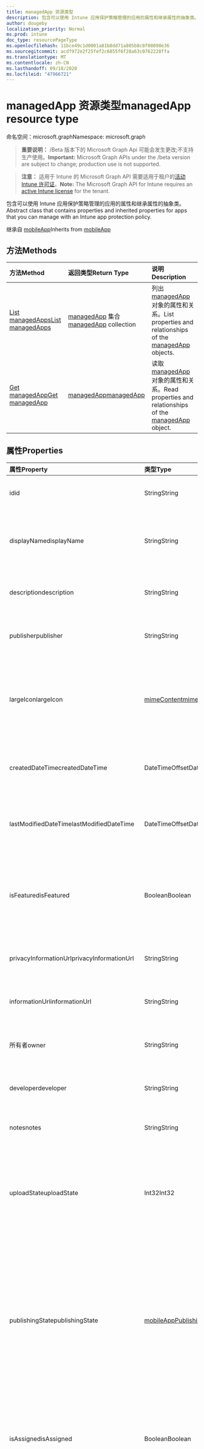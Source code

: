 ```yaml
---
title: managedApp 资源类型
description: 包含可以使用 Intune 应用保护策略管理的应用的属性和继承属性的抽象类。
author: dougeby
localization_priority: Normal
ms.prod: intune
doc_type: resourcePageType
ms.openlocfilehash: 11bce49c1d0001a81b8dd71a805b8c8f08090e36
ms.sourcegitcommit: acdf972e2f25fef2c6855f6f28a63c0762228ffa
ms.translationtype: MT
ms.contentlocale: zh-CN
ms.lasthandoff: 09/18/2020
ms.locfileid: "47966721"
---
```

# <a name="managedapp-resource-type"></a><span data-ttu-id="77d9c-103">managedApp 资源类型</span><span class="sxs-lookup"><span data-stu-id="77d9c-103">managedApp resource type</span></span>

<span data-ttu-id="77d9c-104">命名空间：microsoft.graph</span><span class="sxs-lookup"><span data-stu-id="77d9c-104">Namespace: microsoft.graph</span></span>

> <span data-ttu-id="77d9c-105">**重要说明：** /Beta 版本下的 Microsoft Graph Api 可能会发生更改;不支持生产使用。</span><span class="sxs-lookup"><span data-stu-id="77d9c-105">**Important:** Microsoft Graph APIs under the /beta version are subject to change; production use is not supported.</span></span>

> <span data-ttu-id="77d9c-106">**注意：** 适用于 Intune 的 Microsoft Graph API 需要适用于租户的[活动 Intune 许可证](https://go.microsoft.com/fwlink/?linkid=839381)。</span><span class="sxs-lookup"><span data-stu-id="77d9c-106">**Note:** The Microsoft Graph API for Intune requires an [active Intune license](https://go.microsoft.com/fwlink/?linkid=839381) for the tenant.</span></span>

<span data-ttu-id="77d9c-107">包含可以使用 Intune 应用保护策略管理的应用的属性和继承属性的抽象类。</span><span class="sxs-lookup"><span data-stu-id="77d9c-107">Abstract class that contains properties and inherited properties for apps that you can manage with an Intune app protection policy.</span></span>


<span data-ttu-id="77d9c-108">继承自 [mobileApp](../resources/intune-shared-mobileapp.md)</span><span class="sxs-lookup"><span data-stu-id="77d9c-108">Inherits from [mobileApp](../resources/intune-shared-mobileapp.md)</span></span>

## <a name="methods"></a><span data-ttu-id="77d9c-109">方法</span><span class="sxs-lookup"><span data-stu-id="77d9c-109">Methods</span></span>
|<span data-ttu-id="77d9c-110">方法</span><span class="sxs-lookup"><span data-stu-id="77d9c-110">Method</span></span>|<span data-ttu-id="77d9c-111">返回类型</span><span class="sxs-lookup"><span data-stu-id="77d9c-111">Return Type</span></span>|<span data-ttu-id="77d9c-112">说明</span><span class="sxs-lookup"><span data-stu-id="77d9c-112">Description</span></span>|
|:---|:---|:---|
|[<span data-ttu-id="77d9c-113">List managedApps</span><span class="sxs-lookup"><span data-stu-id="77d9c-113">List managedApps</span></span>](../api/intune-apps-managedapp-list.md)|<span data-ttu-id="77d9c-114">[managedApp](../resources/intune-apps-managedapp.md) 集合</span><span class="sxs-lookup"><span data-stu-id="77d9c-114">[managedApp](../resources/intune-apps-managedapp.md) collection</span></span>|<span data-ttu-id="77d9c-115">列出 [managedApp](../resources/intune-apps-managedapp.md) 对象的属性和关系。</span><span class="sxs-lookup"><span data-stu-id="77d9c-115">List properties and relationships of the [managedApp](../resources/intune-apps-managedapp.md) objects.</span></span>|
|[<span data-ttu-id="77d9c-116">Get managedApp</span><span class="sxs-lookup"><span data-stu-id="77d9c-116">Get managedApp</span></span>](../api/intune-apps-managedapp-get.md)|[<span data-ttu-id="77d9c-117">managedApp</span><span class="sxs-lookup"><span data-stu-id="77d9c-117">managedApp</span></span>](../resources/intune-apps-managedapp.md)|<span data-ttu-id="77d9c-118">读取 [managedApp](../resources/intune-apps-managedapp.md) 对象的属性和关系。</span><span class="sxs-lookup"><span data-stu-id="77d9c-118">Read properties and relationships of the [managedApp](../resources/intune-apps-managedapp.md) object.</span></span>|

## <a name="properties"></a><span data-ttu-id="77d9c-119">属性</span><span class="sxs-lookup"><span data-stu-id="77d9c-119">Properties</span></span>
|<span data-ttu-id="77d9c-120">属性</span><span class="sxs-lookup"><span data-stu-id="77d9c-120">Property</span></span>|<span data-ttu-id="77d9c-121">类型</span><span class="sxs-lookup"><span data-stu-id="77d9c-121">Type</span></span>|<span data-ttu-id="77d9c-122">说明</span><span class="sxs-lookup"><span data-stu-id="77d9c-122">Description</span></span>|
|:---|:---|:---|
|<span data-ttu-id="77d9c-123">id</span><span class="sxs-lookup"><span data-stu-id="77d9c-123">id</span></span>|<span data-ttu-id="77d9c-124">String</span><span class="sxs-lookup"><span data-stu-id="77d9c-124">String</span></span>|<span data-ttu-id="77d9c-125">实体的键。</span><span class="sxs-lookup"><span data-stu-id="77d9c-125">Key of the entity.</span></span> <span data-ttu-id="77d9c-126">继承自 [mobileApp](../resources/intune-shared-mobileapp.md)</span><span class="sxs-lookup"><span data-stu-id="77d9c-126">Inherited from [mobileApp](../resources/intune-shared-mobileapp.md)</span></span>|
|<span data-ttu-id="77d9c-127">displayName</span><span class="sxs-lookup"><span data-stu-id="77d9c-127">displayName</span></span>|<span data-ttu-id="77d9c-128">String</span><span class="sxs-lookup"><span data-stu-id="77d9c-128">String</span></span>|<span data-ttu-id="77d9c-129">管理员提供或导入的应用标题。</span><span class="sxs-lookup"><span data-stu-id="77d9c-129">The admin provided or imported title of the app.</span></span> <span data-ttu-id="77d9c-130">继承自 [mobileApp](../resources/intune-shared-mobileapp.md)</span><span class="sxs-lookup"><span data-stu-id="77d9c-130">Inherited from [mobileApp](../resources/intune-shared-mobileapp.md)</span></span>|
|<span data-ttu-id="77d9c-131">description</span><span class="sxs-lookup"><span data-stu-id="77d9c-131">description</span></span>|<span data-ttu-id="77d9c-132">String</span><span class="sxs-lookup"><span data-stu-id="77d9c-132">String</span></span>|<span data-ttu-id="77d9c-133">应用的说明。</span><span class="sxs-lookup"><span data-stu-id="77d9c-133">The description of the app.</span></span> <span data-ttu-id="77d9c-134">继承自 [mobileApp](../resources/intune-shared-mobileapp.md)</span><span class="sxs-lookup"><span data-stu-id="77d9c-134">Inherited from [mobileApp](../resources/intune-shared-mobileapp.md)</span></span>|
|<span data-ttu-id="77d9c-135">publisher</span><span class="sxs-lookup"><span data-stu-id="77d9c-135">publisher</span></span>|<span data-ttu-id="77d9c-136">String</span><span class="sxs-lookup"><span data-stu-id="77d9c-136">String</span></span>|<span data-ttu-id="77d9c-137">应用的发布者。</span><span class="sxs-lookup"><span data-stu-id="77d9c-137">The publisher of the app.</span></span> <span data-ttu-id="77d9c-138">继承自 [mobileApp](../resources/intune-shared-mobileapp.md)</span><span class="sxs-lookup"><span data-stu-id="77d9c-138">Inherited from [mobileApp](../resources/intune-shared-mobileapp.md)</span></span>|
|<span data-ttu-id="77d9c-139">largeIcon</span><span class="sxs-lookup"><span data-stu-id="77d9c-139">largeIcon</span></span>|[<span data-ttu-id="77d9c-140">mimeContent</span><span class="sxs-lookup"><span data-stu-id="77d9c-140">mimeContent</span></span>](../resources/intune-shared-mimecontent.md)|<span data-ttu-id="77d9c-141">要显示在应用详细信息中并用于图标上传的大图标。</span><span class="sxs-lookup"><span data-stu-id="77d9c-141">The large icon, to be displayed in the app details and used for upload of the icon.</span></span> <span data-ttu-id="77d9c-142">继承自 [mobileApp](../resources/intune-shared-mobileapp.md)</span><span class="sxs-lookup"><span data-stu-id="77d9c-142">Inherited from [mobileApp](../resources/intune-shared-mobileapp.md)</span></span>|
|<span data-ttu-id="77d9c-143">createdDateTime</span><span class="sxs-lookup"><span data-stu-id="77d9c-143">createdDateTime</span></span>|<span data-ttu-id="77d9c-144">DateTimeOffset</span><span class="sxs-lookup"><span data-stu-id="77d9c-144">DateTimeOffset</span></span>|<span data-ttu-id="77d9c-145">创建应用的日期和时间。</span><span class="sxs-lookup"><span data-stu-id="77d9c-145">The date and time the app was created.</span></span> <span data-ttu-id="77d9c-146">继承自 [mobileApp](../resources/intune-shared-mobileapp.md)</span><span class="sxs-lookup"><span data-stu-id="77d9c-146">Inherited from [mobileApp](../resources/intune-shared-mobileapp.md)</span></span>|
|<span data-ttu-id="77d9c-147">lastModifiedDateTime</span><span class="sxs-lookup"><span data-stu-id="77d9c-147">lastModifiedDateTime</span></span>|<span data-ttu-id="77d9c-148">DateTimeOffset</span><span class="sxs-lookup"><span data-stu-id="77d9c-148">DateTimeOffset</span></span>|<span data-ttu-id="77d9c-149">上次修改应用的日期和时间。</span><span class="sxs-lookup"><span data-stu-id="77d9c-149">The date and time the app was last modified.</span></span> <span data-ttu-id="77d9c-150">继承自 [mobileApp](../resources/intune-shared-mobileapp.md)</span><span class="sxs-lookup"><span data-stu-id="77d9c-150">Inherited from [mobileApp](../resources/intune-shared-mobileapp.md)</span></span>|
|<span data-ttu-id="77d9c-151">isFeatured</span><span class="sxs-lookup"><span data-stu-id="77d9c-151">isFeatured</span></span>|<span data-ttu-id="77d9c-152">Boolean</span><span class="sxs-lookup"><span data-stu-id="77d9c-152">Boolean</span></span>|<span data-ttu-id="77d9c-153">指示应用是否被管理员标记为特色的值。继承自 [mobileApp](../resources/intune-shared-mobileapp.md)</span><span class="sxs-lookup"><span data-stu-id="77d9c-153">The value indicating whether the app is marked as featured by the admin. Inherited from [mobileApp](../resources/intune-shared-mobileapp.md)</span></span>|
|<span data-ttu-id="77d9c-154">privacyInformationUrl</span><span class="sxs-lookup"><span data-stu-id="77d9c-154">privacyInformationUrl</span></span>|<span data-ttu-id="77d9c-155">String</span><span class="sxs-lookup"><span data-stu-id="77d9c-155">String</span></span>|<span data-ttu-id="77d9c-156">隐私声明 URL。</span><span class="sxs-lookup"><span data-stu-id="77d9c-156">The privacy statement Url.</span></span> <span data-ttu-id="77d9c-157">继承自 [mobileApp](../resources/intune-shared-mobileapp.md)</span><span class="sxs-lookup"><span data-stu-id="77d9c-157">Inherited from [mobileApp](../resources/intune-shared-mobileapp.md)</span></span>|
|<span data-ttu-id="77d9c-158">informationUrl</span><span class="sxs-lookup"><span data-stu-id="77d9c-158">informationUrl</span></span>|<span data-ttu-id="77d9c-159">String</span><span class="sxs-lookup"><span data-stu-id="77d9c-159">String</span></span>|<span data-ttu-id="77d9c-160">详细信息 URL。</span><span class="sxs-lookup"><span data-stu-id="77d9c-160">The more information Url.</span></span> <span data-ttu-id="77d9c-161">继承自 [mobileApp](../resources/intune-shared-mobileapp.md)</span><span class="sxs-lookup"><span data-stu-id="77d9c-161">Inherited from [mobileApp](../resources/intune-shared-mobileapp.md)</span></span>|
|<span data-ttu-id="77d9c-162">所有者</span><span class="sxs-lookup"><span data-stu-id="77d9c-162">owner</span></span>|<span data-ttu-id="77d9c-163">String</span><span class="sxs-lookup"><span data-stu-id="77d9c-163">String</span></span>|<span data-ttu-id="77d9c-164">应用的所有者。</span><span class="sxs-lookup"><span data-stu-id="77d9c-164">The owner of the app.</span></span> <span data-ttu-id="77d9c-165">继承自 [mobileApp](../resources/intune-shared-mobileapp.md)</span><span class="sxs-lookup"><span data-stu-id="77d9c-165">Inherited from [mobileApp](../resources/intune-shared-mobileapp.md)</span></span>|
|<span data-ttu-id="77d9c-166">developer</span><span class="sxs-lookup"><span data-stu-id="77d9c-166">developer</span></span>|<span data-ttu-id="77d9c-167">String</span><span class="sxs-lookup"><span data-stu-id="77d9c-167">String</span></span>|<span data-ttu-id="77d9c-168">应用的开发者。</span><span class="sxs-lookup"><span data-stu-id="77d9c-168">The developer of the app.</span></span> <span data-ttu-id="77d9c-169">继承自 [mobileApp](../resources/intune-shared-mobileapp.md)</span><span class="sxs-lookup"><span data-stu-id="77d9c-169">Inherited from [mobileApp](../resources/intune-shared-mobileapp.md)</span></span>|
|<span data-ttu-id="77d9c-170">notes</span><span class="sxs-lookup"><span data-stu-id="77d9c-170">notes</span></span>|<span data-ttu-id="77d9c-171">String</span><span class="sxs-lookup"><span data-stu-id="77d9c-171">String</span></span>|<span data-ttu-id="77d9c-172">应用的备注。</span><span class="sxs-lookup"><span data-stu-id="77d9c-172">Notes for the app.</span></span> <span data-ttu-id="77d9c-173">继承自 [mobileApp](../resources/intune-shared-mobileapp.md)</span><span class="sxs-lookup"><span data-stu-id="77d9c-173">Inherited from [mobileApp](../resources/intune-shared-mobileapp.md)</span></span>|
|<span data-ttu-id="77d9c-174">uploadState</span><span class="sxs-lookup"><span data-stu-id="77d9c-174">uploadState</span></span>|<span data-ttu-id="77d9c-175">Int32</span><span class="sxs-lookup"><span data-stu-id="77d9c-175">Int32</span></span>|<span data-ttu-id="77d9c-176">上载状态。</span><span class="sxs-lookup"><span data-stu-id="77d9c-176">The upload state.</span></span> <span data-ttu-id="77d9c-177">可能的值包括： 0- `Not Ready` 、1- `Ready` 、2- `Processing` 。</span><span class="sxs-lookup"><span data-stu-id="77d9c-177">Possible values are: 0 - `Not Ready`, 1 - `Ready`, 2 - `Processing`.</span></span> <span data-ttu-id="77d9c-178">继承自 [mobileApp](../resources/intune-shared-mobileapp.md)</span><span class="sxs-lookup"><span data-stu-id="77d9c-178">Inherited from [mobileApp](../resources/intune-shared-mobileapp.md)</span></span>|
|<span data-ttu-id="77d9c-179">publishingState</span><span class="sxs-lookup"><span data-stu-id="77d9c-179">publishingState</span></span>|[<span data-ttu-id="77d9c-180">mobileAppPublishingState</span><span class="sxs-lookup"><span data-stu-id="77d9c-180">mobileAppPublishingState</span></span>](../resources/intune-apps-mobileapppublishingstate.md)|<span data-ttu-id="77d9c-181">应用的发布状态。</span><span class="sxs-lookup"><span data-stu-id="77d9c-181">The publishing state for the app.</span></span> <span data-ttu-id="77d9c-182">除非应用已发布，否则无法分配应用。</span><span class="sxs-lookup"><span data-stu-id="77d9c-182">The app cannot be assigned unless the app is published.</span></span> <span data-ttu-id="77d9c-183">继承自 [mobileApp](../resources/intune-shared-mobileapp.md)。</span><span class="sxs-lookup"><span data-stu-id="77d9c-183">Inherited from [mobileApp](../resources/intune-shared-mobileapp.md).</span></span> <span data-ttu-id="77d9c-184">可取值为：`notPublished`、`processing`、`published`。</span><span class="sxs-lookup"><span data-stu-id="77d9c-184">Possible values are: `notPublished`, `processing`, `published`.</span></span>|
|<span data-ttu-id="77d9c-185">isAssigned</span><span class="sxs-lookup"><span data-stu-id="77d9c-185">isAssigned</span></span>|<span data-ttu-id="77d9c-186">Boolean</span><span class="sxs-lookup"><span data-stu-id="77d9c-186">Boolean</span></span>|<span data-ttu-id="77d9c-187">指示是否至少向一个组分配了应用程序的值。</span><span class="sxs-lookup"><span data-stu-id="77d9c-187">The value indicating whether the app is assigned to at least one group.</span></span> <span data-ttu-id="77d9c-188">继承自 [mobileApp](../resources/intune-shared-mobileapp.md)</span><span class="sxs-lookup"><span data-stu-id="77d9c-188">Inherited from [mobileApp](../resources/intune-shared-mobileapp.md)</span></span>|
|<span data-ttu-id="77d9c-189">roleScopeTagIds</span><span class="sxs-lookup"><span data-stu-id="77d9c-189">roleScopeTagIds</span></span>|<span data-ttu-id="77d9c-190">String collection</span><span class="sxs-lookup"><span data-stu-id="77d9c-190">String collection</span></span>|<span data-ttu-id="77d9c-191">此移动应用的作用域标记 id 列表。</span><span class="sxs-lookup"><span data-stu-id="77d9c-191">List of scope tag ids for this mobile app.</span></span> <span data-ttu-id="77d9c-192">继承自 [mobileApp](../resources/intune-shared-mobileapp.md)</span><span class="sxs-lookup"><span data-stu-id="77d9c-192">Inherited from [mobileApp](../resources/intune-shared-mobileapp.md)</span></span>|
|<span data-ttu-id="77d9c-193">dependentAppCount</span><span class="sxs-lookup"><span data-stu-id="77d9c-193">dependentAppCount</span></span>|<span data-ttu-id="77d9c-194">Int32</span><span class="sxs-lookup"><span data-stu-id="77d9c-194">Int32</span></span>|<span data-ttu-id="77d9c-195">子应用程序的依赖项总数。</span><span class="sxs-lookup"><span data-stu-id="77d9c-195">The total number of dependencies the child app has.</span></span> <span data-ttu-id="77d9c-196">继承自 [mobileApp](../resources/intune-shared-mobileapp.md)</span><span class="sxs-lookup"><span data-stu-id="77d9c-196">Inherited from [mobileApp](../resources/intune-shared-mobileapp.md)</span></span>|
|<span data-ttu-id="77d9c-197">supersedingAppCount</span><span class="sxs-lookup"><span data-stu-id="77d9c-197">supersedingAppCount</span></span>|<span data-ttu-id="77d9c-198">Int32</span><span class="sxs-lookup"><span data-stu-id="77d9c-198">Int32</span></span>|<span data-ttu-id="77d9c-199">此应用程序直接或间接取代的应用程序总数量。</span><span class="sxs-lookup"><span data-stu-id="77d9c-199">The total number of apps this app directly or indirectly supersedes.</span></span> <span data-ttu-id="77d9c-200">继承自 [mobileApp](../resources/intune-shared-mobileapp.md)</span><span class="sxs-lookup"><span data-stu-id="77d9c-200">Inherited from [mobileApp](../resources/intune-shared-mobileapp.md)</span></span>|
|<span data-ttu-id="77d9c-201">supersededAppCount</span><span class="sxs-lookup"><span data-stu-id="77d9c-201">supersededAppCount</span></span>|<span data-ttu-id="77d9c-202">Int32</span><span class="sxs-lookup"><span data-stu-id="77d9c-202">Int32</span></span>|<span data-ttu-id="77d9c-203">此应用程序直接或间接取代的应用程序总数量。</span><span class="sxs-lookup"><span data-stu-id="77d9c-203">The total number of apps this app is directly or indirectly superseded by.</span></span> <span data-ttu-id="77d9c-204">继承自 [mobileApp](../resources/intune-shared-mobileapp.md)</span><span class="sxs-lookup"><span data-stu-id="77d9c-204">Inherited from [mobileApp](../resources/intune-shared-mobileapp.md)</span></span>|
|<span data-ttu-id="77d9c-205">appAvailability</span><span class="sxs-lookup"><span data-stu-id="77d9c-205">appAvailability</span></span>|[<span data-ttu-id="77d9c-206">managedAppAvailability</span><span class="sxs-lookup"><span data-stu-id="77d9c-206">managedAppAvailability</span></span>](../resources/intune-apps-managedappavailability.md)|<span data-ttu-id="77d9c-207">应用程序的可用性。</span><span class="sxs-lookup"><span data-stu-id="77d9c-207">The Application's availability.</span></span> <span data-ttu-id="77d9c-208">可取值为：`global`、`lineOfBusiness`。</span><span class="sxs-lookup"><span data-stu-id="77d9c-208">Possible values are: `global`, `lineOfBusiness`.</span></span>|
|<span data-ttu-id="77d9c-209">version</span><span class="sxs-lookup"><span data-stu-id="77d9c-209">version</span></span>|<span data-ttu-id="77d9c-210">String</span><span class="sxs-lookup"><span data-stu-id="77d9c-210">String</span></span>|<span data-ttu-id="77d9c-211">应用程序的版本。</span><span class="sxs-lookup"><span data-stu-id="77d9c-211">The Application's version.</span></span>|

## <a name="relationships"></a><span data-ttu-id="77d9c-212">关系</span><span class="sxs-lookup"><span data-stu-id="77d9c-212">Relationships</span></span>
|<span data-ttu-id="77d9c-213">关系</span><span class="sxs-lookup"><span data-stu-id="77d9c-213">Relationship</span></span>|<span data-ttu-id="77d9c-214">类型</span><span class="sxs-lookup"><span data-stu-id="77d9c-214">Type</span></span>|<span data-ttu-id="77d9c-215">说明</span><span class="sxs-lookup"><span data-stu-id="77d9c-215">Description</span></span>|
|:---|:---|:---|
|<span data-ttu-id="77d9c-216">categories</span><span class="sxs-lookup"><span data-stu-id="77d9c-216">categories</span></span>|<span data-ttu-id="77d9c-217">[mobileAppCategory](../resources/intune-apps-mobileappcategory.md) 集合</span><span class="sxs-lookup"><span data-stu-id="77d9c-217">[mobileAppCategory](../resources/intune-apps-mobileappcategory.md) collection</span></span>|<span data-ttu-id="77d9c-218">此应用的类别列表。</span><span class="sxs-lookup"><span data-stu-id="77d9c-218">The list of categories for this app.</span></span> <span data-ttu-id="77d9c-219">继承自 [mobileApp](../resources/intune-shared-mobileapp.md)</span><span class="sxs-lookup"><span data-stu-id="77d9c-219">Inherited from [mobileApp](../resources/intune-shared-mobileapp.md)</span></span>|
|<span data-ttu-id="77d9c-220">assignments</span><span class="sxs-lookup"><span data-stu-id="77d9c-220">assignments</span></span>|<span data-ttu-id="77d9c-221">[mobileAppAssignment](../resources/intune-apps-mobileappassignment.md) 集合</span><span class="sxs-lookup"><span data-stu-id="77d9c-221">[mobileAppAssignment](../resources/intune-apps-mobileappassignment.md) collection</span></span>|<span data-ttu-id="77d9c-222">此移动应用的组分配的列表。</span><span class="sxs-lookup"><span data-stu-id="77d9c-222">The list of group assignments for this mobile app.</span></span> <span data-ttu-id="77d9c-223">继承自 [mobileApp](../resources/intune-shared-mobileapp.md)</span><span class="sxs-lookup"><span data-stu-id="77d9c-223">Inherited from [mobileApp](../resources/intune-shared-mobileapp.md)</span></span>|
|<span data-ttu-id="77d9c-224">installSummary</span><span class="sxs-lookup"><span data-stu-id="77d9c-224">installSummary</span></span>|[<span data-ttu-id="77d9c-225">mobileAppInstallSummary</span><span class="sxs-lookup"><span data-stu-id="77d9c-225">mobileAppInstallSummary</span></span>](../resources/intune-apps-mobileappinstallsummary.md)|<span data-ttu-id="77d9c-226">移动应用安装摘要。</span><span class="sxs-lookup"><span data-stu-id="77d9c-226">Mobile App Install Summary.</span></span> <span data-ttu-id="77d9c-227">继承自 [mobileApp](../resources/intune-shared-mobileapp.md)</span><span class="sxs-lookup"><span data-stu-id="77d9c-227">Inherited from [mobileApp](../resources/intune-shared-mobileapp.md)</span></span>|
|<span data-ttu-id="77d9c-228">deviceStatuses</span><span class="sxs-lookup"><span data-stu-id="77d9c-228">deviceStatuses</span></span>|<span data-ttu-id="77d9c-229">[mobileAppInstallStatus](../resources/intune-apps-mobileappinstallstatus.md) 集合</span><span class="sxs-lookup"><span data-stu-id="77d9c-229">[mobileAppInstallStatus](../resources/intune-apps-mobileappinstallstatus.md) collection</span></span>|<span data-ttu-id="77d9c-230">此移动应用程序的安装状态列表。</span><span class="sxs-lookup"><span data-stu-id="77d9c-230">The list of installation states for this mobile app.</span></span> <span data-ttu-id="77d9c-231">继承自 [mobileApp](../resources/intune-shared-mobileapp.md)</span><span class="sxs-lookup"><span data-stu-id="77d9c-231">Inherited from [mobileApp](../resources/intune-shared-mobileapp.md)</span></span>|
|<span data-ttu-id="77d9c-232">userStatuses</span><span class="sxs-lookup"><span data-stu-id="77d9c-232">userStatuses</span></span>|<span data-ttu-id="77d9c-233">[userAppInstallStatus](../resources/intune-apps-userappinstallstatus.md) 集合</span><span class="sxs-lookup"><span data-stu-id="77d9c-233">[userAppInstallStatus](../resources/intune-apps-userappinstallstatus.md) collection</span></span>|<span data-ttu-id="77d9c-234">此移动应用程序的安装状态列表。</span><span class="sxs-lookup"><span data-stu-id="77d9c-234">The list of installation states for this mobile app.</span></span> <span data-ttu-id="77d9c-235">继承自 [mobileApp](../resources/intune-shared-mobileapp.md)</span><span class="sxs-lookup"><span data-stu-id="77d9c-235">Inherited from [mobileApp](../resources/intune-shared-mobileapp.md)</span></span>|
|<span data-ttu-id="77d9c-236">相互</span><span class="sxs-lookup"><span data-stu-id="77d9c-236">relationships</span></span>|<span data-ttu-id="77d9c-237">[mobileAppRelationship](../resources/intune-apps-mobileapprelationship.md) 集合</span><span class="sxs-lookup"><span data-stu-id="77d9c-237">[mobileAppRelationship](../resources/intune-apps-mobileapprelationship.md) collection</span></span>|<span data-ttu-id="77d9c-238">此应用程序的直接关系集。</span><span class="sxs-lookup"><span data-stu-id="77d9c-238">The set of direct relationships for this app.</span></span> <span data-ttu-id="77d9c-239">继承自 [mobileApp](../resources/intune-shared-mobileapp.md)</span><span class="sxs-lookup"><span data-stu-id="77d9c-239">Inherited from [mobileApp](../resources/intune-shared-mobileapp.md)</span></span>|

## <a name="json-representation"></a><span data-ttu-id="77d9c-240">JSON 表示形式</span><span class="sxs-lookup"><span data-stu-id="77d9c-240">JSON Representation</span></span>
<span data-ttu-id="77d9c-241">下面是资源的 JSON 表示形式。</span><span class="sxs-lookup"><span data-stu-id="77d9c-241">Here is a JSON representation of the resource.</span></span>
<!-- {
  "blockType": "resource",
  "keyProperty": "id",
  "@odata.type": "microsoft.graph.managedApp"
}
-->
``` json
{
  "@odata.type": "#microsoft.graph.managedApp",
  "id": "String (identifier)",
  "displayName": "String",
  "description": "String",
  "publisher": "String",
  "largeIcon": {
    "@odata.type": "microsoft.graph.mimeContent",
    "type": "String",
    "value": "binary"
  },
  "createdDateTime": "String (timestamp)",
  "lastModifiedDateTime": "String (timestamp)",
  "isFeatured": true,
  "privacyInformationUrl": "String",
  "informationUrl": "String",
  "owner": "String",
  "developer": "String",
  "notes": "String",
  "uploadState": 1024,
  "publishingState": "String",
  "isAssigned": true,
  "roleScopeTagIds": [
    "String"
  ],
  "dependentAppCount": 1024,
  "supersedingAppCount": 1024,
  "supersededAppCount": 1024,
  "appAvailability": "String",
  "version": "String"
}
```






